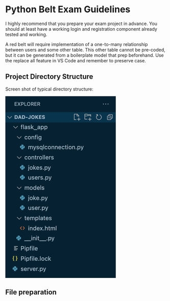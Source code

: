 # Python Belt Exam Guidelines
I highly recommend that you prepare your exam project in advance. You should at least have a working login and registration component already tested and working.

A red belt will require implementation of a one-to-many relationship between users and some other table. This other table cannot be pre-coded, but it can be generated from a boilerplate model that prep beforehand. Use the replace all feature in VS Code and remember to preserve case.

## Project Directory Structure
Screen shot of typical directory structure:

![flask app structure](./flask-app-structure.png)

## File preparation
